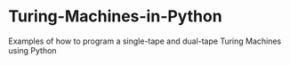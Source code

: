 # Turing-Machines-in-Python
Examples of how to program a single-tape and dual-tape Turing Machines using Python
